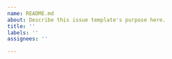```yaml
---
name: README.md
about: Describe this issue template's purpose here.
title: ''
labels: ''
assignees: ''

---
```



